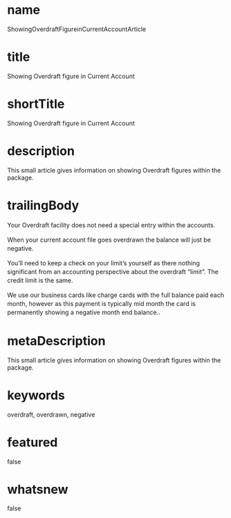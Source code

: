 # name
ShowingOverdraftFigureinCurrentAccountArticle

# title
Showing Overdraft figure in Current Account

# shortTitle
Showing Overdraft figure in Current Account

# description
This small article gives information on showing Overdraft figures within the package.

# trailingBody
<p>
    <span style="line-height: 1.4285715;">Your Overdraft facility does not need a special entry within the accounts.</span>
</p>
<p>
    <span style="line-height: 1.4285715;"> When your current account file goes overdrawn the balance will just be negative. </span>
</p>
<p>
    <span style="line-height: 1.4285715;">You&rsquo;ll need to keep a check on your limit&rsquo;s yourself as there nothing significant from an accounting perspective about the overdraft &ldquo;limit&rdquo;. The credit limit is the same. </span>
</p>
<p>
    <span style="line-height: 1.4285715;">We use our business cards like charge cards with the full balance paid each month, however as this payment is typically mid month the card is permanently showing a negative month end balance..</span>
</p>


# metaDescription
This small article gives information on showing Overdraft figures within the package.

# keywords
overdraft, overdrawn, negative

# featured
false

# whatsnew
false
